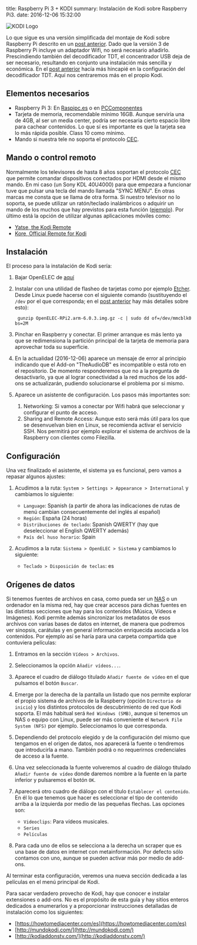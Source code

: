 title: Raspberry Pi 3 + KODI
summary: Instalación de Kodi sobre Raspberry Pi3.
date: 2016-12-06 15:32:00

![KODI Logo](images/posts/kodi-logo.png)

Lo que sigue es una versión simplificada del montaje de Kodi sobre Raspberry Pi descrito en un [post anterior](2015-03-14-raspi2-kodi-tvheadend.md). Dado que la versión 3 de Raspberry Pi incluye un adaptador Wifi, no será necesario añadirlo. Prescindiendo también del decodificador TDT, el concentrador USB deja de ser necesario, resultando en conjunto una instalación más sencilla y económica. En el [post anterior](2015-03-14-raspi2-kodi-tvheadend.md) hacía más hincapié en la configuración del decodificador TDT. Aquí nos centraremos más en el propio Kodi.

## Elementos necesarios

* Raspberry Pi 3: En [Raspipc.es](http://www.raspipc.es/public/home/index.php?ver=tienda&accion=verArticulo&idProducto=1340) o en [PCComponentes](https://www.pccomponentes.com/raspberry-pi-3-modelo-b)
* Tarjeta de memoria, recomendable mínimo 16GB. Aunque serviría una de 4GB, al ser un media center, podría ser necesaria cierto espacio libre para cachear contenidos. Lo que sí es importante es que la tarjeta sea lo más rápida posible. Class 10 como mínimo.
* Mando si nuestra tele no soporta el protocolo [CEC](https://en.wikipedia.org/wiki/Consumer_Electronics_Control).

## Mando o control remoto

Normalmente los televisores de hasta 8 años soportan el protocolo [CEC](https://en.wikipedia.org/wiki/Consumer_Electronics_Control) que permite comandar dispositivos conectados por HDMI desde el mismo mando. En mi caso (un Sony KDL 40U4000) para que empezara a funcionar tuve que pulsar una tecla del mando llamada "SYNC MENU". En otras marcas me consta que se llama de otra forma. Si nuestro televisor no lo soporta, se puede utilizar un ratón/teclado inalámbricos o adquirir un mando de los muchos que hay previstos para esta función ([ejemplo](https://www.amazon.es/dp/B017LUBR6W/)). Por último está la opción de utilizar algunas aplicaciones móviles como:

* [Yatse, the Kodi Remote](https://play.google.com/store/apps/details?id=org.leetzone.android.yatsewidgetfree)
* [Kore, Official Remote for Kodi](https://play.google.com/store/apps/details?id=org.xbmc.kore)


## Instalación

El proceso para la instalación de Kodi sería:

1. Bajar OpenELEC de [aquí](http://openelec.tv/get-openelec/category/7-raspberry-pi2-builds)
2. Instalar con una utilidad de flasheo de tarjetas como por ejemplo [Etcher](https://etcher.io/). Desde Linux puede hacerse con el siguiente comando (sustituyendo el `/dev` por el que corresponda; en el [post anterior](2015-03-14-raspi2-kodi-tvheadend.md) hay más detalles sobre esto):

        gunzip OpenELEC-RPi2.arm-6.0.3.img.gz -c | sudo dd of=/dev/mmcblk0 bs=2M

3. Pinchar en Raspberry y conectar. El primer arranque es más lento ya que se redimensiona la partición principal de la tarjeta de memoria para aprovechar toda su superficie.
4. En la actualidad (2016-12-06) aparece un mensaje de error al principio indicando que el Add-on "TheAudioDB" es incompatible o está roto en el repositorio. De momento responderemos que no a la pregunta de desactivarlo, ya que al lograr conectividad a la red muchos de los add-ons se actualizarán, pudiendo solucionarse el problema por si mismo.
5. Aparece un asistente de configuración. Los pasos más importantes son:

    1. Networking: Si vamos a conectar por Wifi habrá que seleccionar y configurar el punto de acceso.
    2. Sharing and Remote Access: Aunque esto será más útil para los que se desenvuelvan bien en Linux, se recomienda activar el servicio SSH. Nos permitirá por ejemplo explorar el sistema de archivos de la Raspberry con clientes como Filezilla.

## Configuración

Una vez finalizado el asistente, el sistema ya es funcional, pero vamos a repasar algunos ajustes:

1. Acudimos a la ruta: `System > Settings > Appearance > International` y cambiamos lo siguiente:

    * `Language`: Spanish (a partir de ahora las indicaciones de rutas de menú cambian consecuentemente del inglés al español)
    * `Región`: España (24 horas)
    * `Distribuciones de teclado`: Spanish QWERTY (hay que deseleccionar el English QWERTY además)
    * `País del huso horario`: Spain

2. Acudimos a la ruta: `Sistema > OpenELEC > Sistema` y cambiamos lo siguiente:

    * `Teclado > Disposición de teclas`: es

## Orígenes de datos

Si tenemos fuentes de archivos en casa, como pueda ser un [NAS](https://es.wikipedia.org/wiki/Almacenamiento_conectado_en_red) o un ordenador en la misma red, hay que crear accesos para dichas fuentes en las distintas secciones que hay para los contenidos (Música, Vídeos e Imágenes). Kodi permite además sincronizar los metadatos de esos archivos con varias bases de datos en internet, de manera que podremos ver sinopsis, carátulas y en general información enriquecida asociada a los contenidos. Por ejemplo así se haría para una carpeta compartida que contuviera películas:

1. Entramos en la sección `Vídeos > Archivos`.
2. Seleccionamos la opción `Añadir vídeos...`.
3. Aparece el cuadro de diálogo titulado `Añadir fuente de vídeo` en el que pulsamos el botón `Buscar`.
4. Emerge por la derecha de la pantalla un listado que nos permite explorar el propio sistema de archivos de la Raspberry (opción `Directorio de inicio`) y los distintos protocolos de descubrimiento de red que Kodi soporta. El más habitual será `Red Windows (SMB)`, aunque si tenemos un NAS o equipo con Linux, puede ser más conveniente el `Network File System (NFS)` por ejemplo. Seleccionamos lo que corresponda.
5. Dependiendo del protocolo elegido y de la configuración del mismo que tengamos en el origen de datos, nos aparecerá la fuente o tendremos que introducirla a mano. También podrá o no requerirnos credenciales de acceso a la fuente.
6. Una vez seleccionada la fuente volveremos al cuadro de diálogo titulado `Añadir fuente de vídeo` donde daremos nombre a la fuente en la parte inferior y pulsaremos el botón `OK`.
7. Aparecerá otro cuadro de diálogo con el título `Establecer el contenido`. En él lo que tenemos que hacer es seleccionar el tipo de contenido arriba a la izquierda por medio de las pequeñas flechas. Las opciones son:

    * `Videoclips`: Para vídeos musicales.
    * `Series`
    * `Películas`

8. Para cada uno de ellos se selecciona a la derecha un scraper que es una base de datos en internet con metainformación. Por defecto sólo contamos con uno, aunque se pueden activar más por medio de add-ons.

Al terminar esta configuración, veremos una nueva sección dedicada a las películas en el menú principal de Kodi.

Para sacar verdadero provecho de Kodi, hay que conocer e instalar extensiones o add-ons. No es el propósito de esta guía y hay sitios enteros dedicados a enumerarlos y a proporcionar instrucciones detalladas de instalación como los siguientes:

* [https://howtomediacenter.com/es](https://howtomediacenter.com/es)
* [http://mundokodi.com/](http://mundokodi.com/)
* [http://kodiaddonstv.com/](http://kodiaddonstv.com/)
